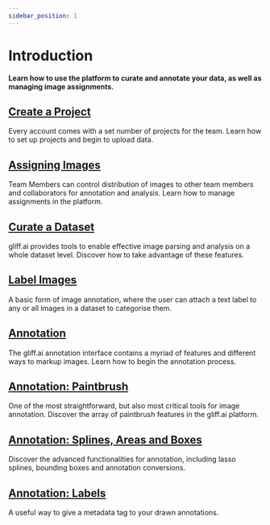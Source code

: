 ```yaml
---
sidebar_position: 1
---
```


# Introduction

**Learn how to use the platform to curate and annotate your data, as well as managing image assignments.**

## [Create a Project](../getstarted/createproject)

Every account comes with a set number of projects for the team.
Learn how to set up projects and begin to upload data.

## [Assigning Images](assign)

Team Members can control distribution of images to other team members and collaborators for annotation and analysis.
Learn how to manage assignments in the platform.

## [Curate a Dataset](curatedata)

gliff.ai provides tools to enable effective image parsing and analysis on a whole dataset level.
Discover how to take advantage of these features.

## [Label Images](imagelabels)

A basic form of image annotation, where the user can attach a text label to any or all images in a dataset to categorise them.

## [Annotation](../annotation)

The gliff.ai annotation interface contains a myriad of features and different ways to markup images.
Learn how to begin the annotation process.

## [Annotation: Paintbrush](paintbrush)

One of the most straightforward, but also most critical tools for image annotation.
Discover the array of paintbrush features in the gliff.ai platform.

## [Annotation: Splines, Areas and Boxes](splines)

Discover the advanced functionalities for annotation, including lasso splines, bounding boxes and annotation conversions.

## [Annotation: Labels](labels)

A useful way to give a metadata tag to your drawn annotations.
